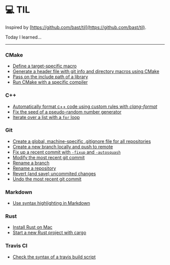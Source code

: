 #  :computer: TIL 

Inspired by [https://github.com/bast/til](https://github.com/bast/til).

Today I learned...

---

### CMake
- [Define a target-specific macro](cmake/define_target_specific_macro.md)
- [Generate a header file with git info and directory macros using CMake](cmake/generate_header_file_with_macros.md)
- [Pass on the include path of a library](cmake/pass_on_include_folder_of_library.md)
- [Run CMake with a specific compiler](cmake/specify_compiler.md)

### C++
- [Automatically format c++ code using custom rules with *clang-format*](cpp/use_clang-format.md)
- [Fix the seed of a pseudo-random number generator](cpp/fix_prng_seed.md)
- [Iterate over a list with a ```for``` loop](cpp/iterate_over_list.md)

### Git
- [Create a global, machine-specific .gitignore file for all repositories](git/global_gitignore.md)
- [Create a new branch locally and push to remote](git/create_new_branch_locally.md)
- [Fix up a recent commit with ```-fixup``` and ```-autosquash```](git/fix_up_a_recent_commit.md)
- [Modify the most recent git commit](git/modify_recent_commit.md)
- [Rename a branch](git/rename_branch.md)
- [Rename a repository](git/rename_repository.md)
- [Revert (and save) uncommited changes](git/revert_uncommited_changes.md)
- [Undo the most recent git commit](git/undo_recent_commit.md)
<!-- - [Set up a short-cut for a url](git/shortcut_url.md) -->

### Markdown
- [Use syntax highlighting in Markdown](markdown/use_syntax_highlighting.md)

### Rust
- [Install Rust on Mac](rust/install_rust.md)
- [Start a new Rust project with cargo](rust/start_new_project.md)

### Travis CI

- [Check the syntax of a travis build script](travis/check_script.md)
